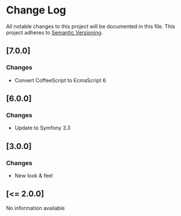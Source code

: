 # Change Log
All notable changes to this project will be documented in this file.
This project adheres to [Semantic Versioning](http://semver.org/).

## [7.0.0]
### Changes
* Convert CoffeeScript to EcmaScript 6

## [6.0.0]
### Changes
* Update to Symfony 3.3

## [3.0.0]
### Changes
* New look & feel

## [<= 2.0.0]
No information available
